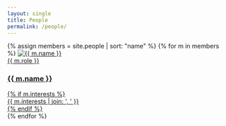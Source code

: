 ```yaml
---
layout: single
title: People
permalink: /people/
---
```


<div class="grid">
{% assign members = site.people | sort: "name" %}
{% for m in members %}
  <a class="card person" href="{{ m.url }}">
    <img class="avatar" src="{{ m.photo | default:'/assets/images/people/placeholder.jpg' }}" alt="{{ m.name }}">
    <div class="pad">
      <div class="kicker">{{ m.role }}</div>
      <h3>{{ m.name }}</h3>
      {% if m.interests %}<div class="meta">{{ m.interests | join: ', ' }}</div>{% endif %}
    </div>
  </a>
{% endfor %}
</div>
